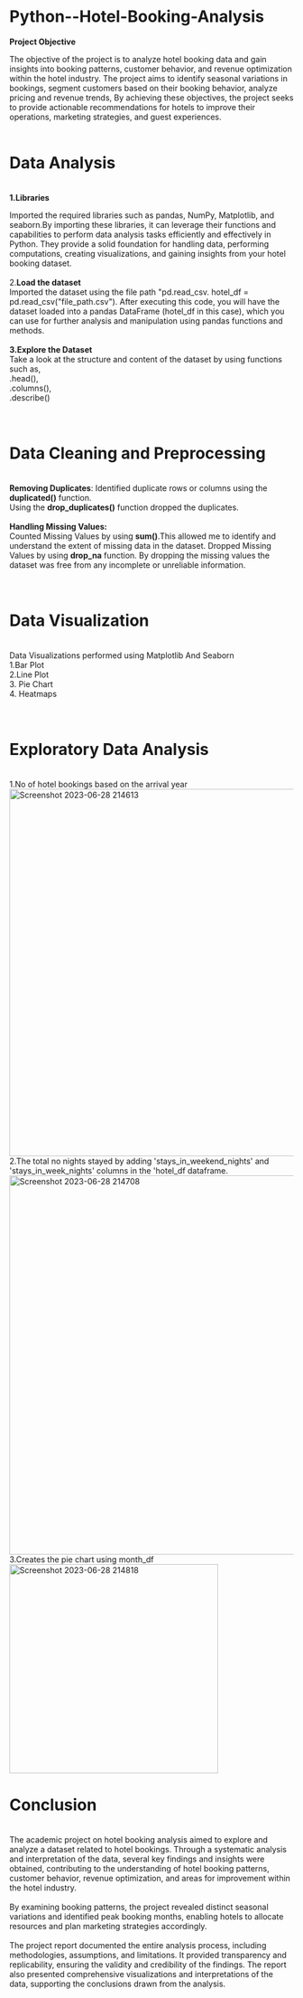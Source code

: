 # Python--Hotel-Booking-Analysis
__Project Objective__<br>

The objective of the project is to analyze hotel booking data and gain insights into booking patterns, customer behavior, and revenue optimization within the hotel industry. The project aims to identify seasonal variations in bookings, segment customers based on their booking behavior, analyze pricing and revenue trends, By achieving these objectives, the project seeks to provide actionable recommendations for hotels to improve their operations, marketing strategies, and guest experiences.
<br>
<br>
# Data Analysis
<br>
<b>1.Libraries</b> <br>

Imported the required libraries such as pandas, NumPy, Matplotlib, and seaborn.By importing these libraries, it can leverage their functions and capabilities to perform data analysis tasks efficiently and effectively in Python. They provide a solid foundation for handling data, performing computations, creating visualizations, and gaining insights from your hotel booking dataset.<br>
<br>
2.<b>Load the dataset</b><br>
Imported the dataset using the file path "pd.read_csv. hotel_df = pd.read_csv("file_path.csv"). After executing this code, you will have the dataset loaded into a pandas DataFrame (hotel_df in this case), which you can use for further analysis and manipulation using pandas functions and methods.
<br><br>
<b>3.Explore the Dataset</b> <br> 
Take a look at the structure and content of the dataset by using functions such as,<br> .head(),<br>.columns(),<br>.describe()<br>
<br>
<br>
# Data Cleaning and Preprocessing
<br> **Removing Duplicates**:
Identified duplicate rows or columns using the  **duplicated()** function.
<br>Using the **drop_duplicates()** function dropped the duplicates.
<br>
<br>
**Handling Missing Values:**
<br>
Counted Missing Values by using **sum()**.This allowed me to identify and understand the extent of missing data in the dataset.
Dropped Missing Values by using **drop_na** function. By dropping the missing values the dataset was free from any incomplete or unreliable information.
<br>
<br>
<br>
# Data Visualization
<br>
Data Visualizations performed using Matplotlib And Seaborn
<br>
1.Bar Plot<br>
2.Line Plot<br>
3. Pie Chart<br>
4. Heatmaps
<br>
<br>
<br>

# Exploratory Data Analysis
<br>
1.No of hotel bookings based on the arrival year
<br><img width="650" alt="Screenshot 2023-06-28 214613" src="https://github.com/Abhigna41/Python--Hotel-Booking-Analysis/assets/131294405/a0065e97-51cd-4af0-a0ec-9953424916c0">
2.The total no nights stayed by adding 'stays_in_weekend_nights' and 'stays_in_week_nights' columns in the 'hotel_df dataframe.<br>
<img width="671" alt="Screenshot 2023-06-28 214708" src="https://github.com/Abhigna41/Python--Hotel-Booking-Analysis/assets/131294405/d9e53ee9-a23c-4dc1-985b-3456972362aa">
3.Creates the pie chart using month_df<br>
<img width="370" alt="Screenshot 2023-06-28 214818" src="https://github.com/Abhigna41/Python--Hotel-Booking-Analysis/assets/131294405/69d7ae88-a202-48c7-a092-c36057dd249e">

<br>

# Conclusion
<br> 
The academic project on hotel booking analysis aimed to explore and analyze a dataset related to hotel bookings. Through a systematic analysis and interpretation of the data, several key findings and insights were obtained, contributing to the understanding of hotel booking patterns, customer behavior, revenue optimization, and areas for improvement within the hotel industry.<br>
<br>By examining booking patterns, the project revealed distinct seasonal variations and identified peak booking months, enabling hotels to allocate resources and plan marketing strategies accordingly.
<br><br>
The project report documented the entire analysis process, including methodologies, assumptions, and limitations. It provided transparency and replicability, ensuring the validity and credibility of the findings. The report also presented comprehensive visualizations and interpretations of the data, supporting the conclusions drawn from the analysis.
